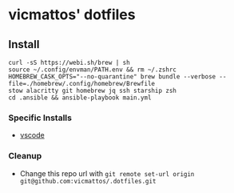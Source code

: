 # vicmattos' dotfiles

## Install
```
curl -sS https://webi.sh/brew | sh
source ~/.config/envman/PATH.env && rm ~/.zshrc
HOMEBREW_CASK_OPTS="--no-quarantine" brew bundle --verbose --file=./homebrew/.config/homebrew/Brewfile
stow alacritty git homebrew jq ssh starship zsh
cd .ansible && ansible-playbook main.yml
```

### Specific Installs
- [vscode](vscode/README.md)

### Cleanup
- Change this repo url with `git remote set-url origin git@github.com:vicmattos/.dotfiles.git`
